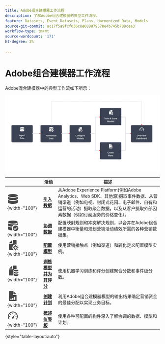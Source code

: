 ```yaml
---
title: Adobe组合建模器工作流程
description: 了解Adobe组合建模器的典型工作流程。
feature: Datasets, Event Datasets, Plans, Harmonized Data, Models
source-git-commit: ac17f5a9fcf036c8e689879578e4b745b789cea3
workflow-type: tm+mt
source-wordcount: '171'
ht-degree: 2%

---
```



# Adobe组合建模器工作流程

Adobe混合建模器中的典型工作流如下所示：

![替换文字](../assets/ApplicationWorkflow.svg)

|  | 活动 | 描述 |
|---|---|---|
| ![数据](../assets/icons/Data.svg){width="100"} | [**引入数据**](../ingest-data/overview.md) | 从Adobe Experience Platform(例如Adobe Analytics、Web SDK、其他源)摄取事件数据、从营销渠道（例如电视、封闭式花园、电子邮件、自有和运营的活动）摄取聚合数据，以及从客户摄取外部因素数据（例如订阅服务的价格变化）。 |
| ![DataCheck](../assets/icons/DataCheck.svg){width="100"} | [**协调数据**](../harmonize-data/overview.md) | 配置映射规则和冲突解决规则，以合并在Adobe组合建模器中衡量和规划营销活动绩效所需的各种营销数据集。 |
| ![FileConfig](../assets/icons/FileGear.svg){width="100"} | [**配置模型**](../models/create.md) | 使用营销接触点（例如渠道）和转化定义配置模型实例。 |
| ![文件数据](../assets/icons/FileData.svg){width="100"} | [**训练模型并为其评分**](../models/overview.md) | 使用机器学习训练和评分创建聚合分数和事件级分数。 |
| ![文件图表](../assets/icons/FileChart.svg){width="100"} | [**创建计划**](../plans/overview.md) | 利用Adobe组合建模器模型的输出结果确定营销资金的最佳分配以实现业务目标。 |
| ![功能板](../assets/icons/Dashboard.svg){width="100"} | [**概述仪表板**](../dashboard/overview.md) | 使用各种可配置的构件深入了解协调的数据、模型和计划。 |

{style="table-layout:auto"}

